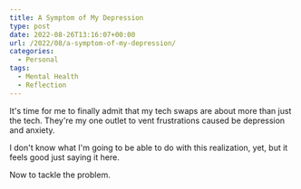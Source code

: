 ```yaml
---
title: A Symptom of My Depression
type: post
date: 2022-08-26T13:16:07+00:00
url: /2022/08/a-symptom-of-my-depression/
categories:
  - Personal
tags:
  - Mental Health
  - Reflection
---
```


It's time for me to finally admit that my tech swaps are about more than just the tech. They're my one outlet to vent frustrations caused be depression and anxiety.

I don't know what I'm going to be able to do with this realization, yet, but it feels good just saying it here.

Now to tackle the problem.